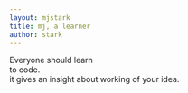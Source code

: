 ```yaml
---
layout: mjstark
title: mj, a learner
author: stark
---
```


Everyone should learn<br>
to code.<br>
it gives an insight about working of your idea.<br>
